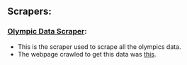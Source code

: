 ## Scrapers:

### [Olympic Data Scraper](../scripts/scrapers/olympic):
- This is the scraper used to scrape all the olympics data.
- The webpage crawled to get this data was [this](https://www.olympedia.org/).